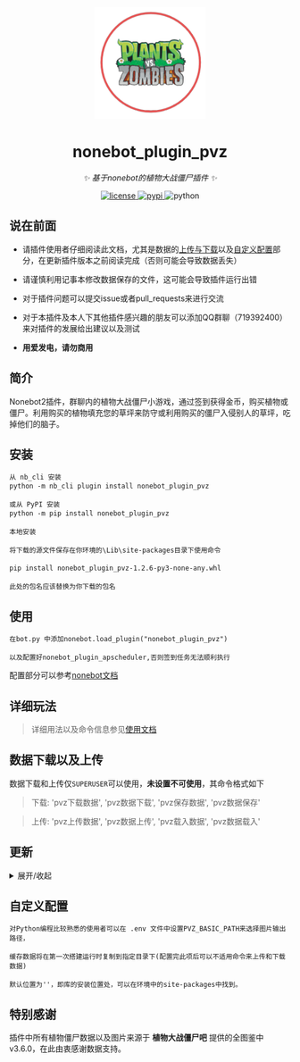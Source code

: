 <!-- markdownlint-disable MD033 MD041 -->
<p align="center">
  <img src="https://github.com/longchengguxiao/nonebot_plugin_pvz/blob/master/logo/nonebot_plugin_pvz_logo.png" width="200" height="200" alt="nonebot_plugin_pvz">
</p>
<div align="center">

# nonebot_plugin_pvz

<!-- prettier-ignore-start -->
<!-- markdownlint-disable-next-line MD036 -->
_✨ 基于nonebot的植物大战僵尸插件 ✨_
<!-- prettier-ignore-end -->

</div>

<p align="center">
    <a href="https://github.com/longchengguxiao/nonebot_plugin_pvz/blob/main/LICENSE">
    <img src="https://img.shields.io/github/license/longchengguxiao/nonebot_plugin_pvz" alt="license">
    </a>
    <a href="https://pypi.python.org/pypi/nonebot_plugin_pvz">
    <img src="https://img.shields.io/pypi/v/nonebot_plugin_pvz" alt="pypi">
    </a>
    <img src="https://img.shields.io/badge/python-3.8+-blue" alt="python">
</p>

## 说在前面

+ 请插件使用者仔细阅读此文档，尤其是数据的[上传与下载](#数据下载以及上传必看)以及[自定义配置](#自定义配置)部分，在更新插件版本之前阅读完成（否则可能会导致数据丢失）

+ 请谨慎利用记事本修改数据保存的文件，这可能会导致插件运行出错

+ 对于插件问题可以提交issue或者pull_requests来进行交流

+ 对于本插件及本人下其他插件感兴趣的朋友可以添加QQ群聊（719392400）来对插件的发展给出建议以及测试

+ **用爱发电，请勿商用**

## 简介

Nonebot2插件，群聊内的植物大战僵尸小游戏，通过签到获得金币，购买植物或僵尸。利用购买的植物填充您的草坪来防守或利用购买的僵尸入侵别人的草坪，吃掉他们的脑子。

## 安装

```buildoutcfg
从 nb_cli 安装
python -m nb_cli plugin install nonebot_plugin_pvz

或从 PyPI 安装
python -m pip install nonebot_plugin_pvz

本地安装

将下载的源文件保存在你环境的\Lib\site-packages目录下使用命令

pip install nonebot_plugin_pvz-1.2.6-py3-none-any.whl 

此处的包名应该替换为你下载的包名
```

## 使用

```buildoutcfg
在bot.py 中添加nonebot.load_plugin("nonebot_plugin_pvz")

以及配置好nonebot_plugin_apscheduler,否则签到任务无法顺利执行
```
配置部分可以参考[nonebot文档](https://v2.nonebot.dev/docs/advanced/scheduler)

## 详细玩法

> 详细用法以及命令信息参见[使用文档](https://longchengguxiao.github.io/plugindoc/#/nonebot_plugin_pvz/README)

## 数据下载以及上传

数据下载和上传仅`SUPERUSER`可以使用，**未设置不可使用**，其命令格式如下

> 下载: 'pvz下载数据', 'pvz数据下载', 'pvz保存数据', 'pvz数据保存'

> 上传: 'pvz上传数据', 'pvz数据上传', 'pvz载入数据', 'pvz数据载入'

## 更新

<details>
<summary>展开/收起</summary>

### v1.3.6

+ 2023/02/03 修复僵尸人机训练炼狱中的植物名称问题

+ 2023/02/02 修复在入侵和僵尸人机训练中时选择多个僵尸（>3）的仍能通过的问题

### v1.3.4

+ 2023/02/02 修复对于新用户（即不存在本地数据）无法正常启动初始化的问题

+ 2023/02/02 修复部分文字描述

+ 2023/02/02 调整入侵命令的结构，当输入僵尸队伍错误时会继续会话，请求重新输入(如果放弃请回复"算了"或"取消")

### v1.3.2

+ 2023/02/01 新增两路草坪，在入侵时随机选择一路，增加可玩性和趣味性

+ 2023/02/01 新增过场文字，让你在等待战斗结果的过程中不再无聊（新增过场文字的接口在后续版本中放出）

+ 2023/02/01 新增天气系统，不同的天气会有对植物和僵尸的不同的效果，每块草坪的天气会在每天进行重置

+ 2023/02/01 修改放置命令，放置植物为空时，则认为是移除植物

+ 2023/02/01 修改植物评级的规则，取三路草坪最高级

+ 2023/02/01 修改签到阳光为在50-150范围内随机，而非固定的100

+ 2023/02/01 修改部分僵尸强度，使得即使在后期，僵尸也与植物有一战之力(预计在完善多个僵尸同时出发后调回)

+ 2023/02/01 移除植物人机训练，因为和阵容评估重合度较高

+ 2023/02/01 未适配1.3.2版本的插件在本次更新后，给予用户补偿200阳光（让另外两路起码有植物可以放置）

+ 2023/01/31 推荐在.env中修改配置文件提供储存路径，这样可以避免使用命令上传和下载数据，避免由于疏忽造成的数据丢失

### v1.2.6

+ 2023/01/31 合并转发优化，优化代码结构

+ 2023/01/31 新增植物阵容评级功能，并且能够在当前所有用户中给出阵容强度排名

+ 2023/01/31 未配适1.2.6以上版本的lawn.txt文件将会自动更新

### v1.2.3

+ 2023/01/28 添加购买限制，每种植物至多购买6个,僵尸至多购买3个

+ 2023/01/28 修复已知反馈问题

### v1.2.2

+ 2023/01/28 修复背包中多个同种植物只能放置一个在草坪上的问题

### v1.2.1

+ 2023/01/27 修改入侵部分的逻辑
  
+ 修复跳跳僵尸的漏洞
    + 修复跳跳僵尸起跳过程中无法受到伤害的问题
    + 修复跳跳僵尸在起跳时无法被高坚果挡下的问题
    + 修复跳跳僵尸起跳过程中生成图片错误的问题
    
+ 2023/01/27 完善配置路径功能，会在插件启动时将文件复制到指定目录

### v1.2.0

+ 2023/01/26 增加数据上传和下载功能，完善帮助

### v1.1.9

+ 2023/01/26 修复同一个植物可以被多次放在草坪上的问题。

### v1.1.6

+ 2023/01/25 解决植物人机训练中keyerror错误，更新文档，添加命令详解

### v1.1.5

+ 2023/01/24 解决由于未在草坪上放置植物而进行植物人机训练时出现的错误

### v1.1.3

+ 2023/01/24 解决由于版本更迭后的state字段类别不是储存数据类别的问题

+ 2023/01/24 解决入侵命令中的log产生WindowPath不能被JSON解析的问题

+ 2023/01/24 优化战斗部分，基于图鉴数据细致战斗。经测试"豌豆射手 vs 铁桶僵尸", "豌豆射手 豌豆射手 vs 铁桶僵尸"，"豌豆射手 豌豆射手 坚果墙 vs 铁桶僵尸"均在游戏战斗结果范围内，优化效果良好。

### v1.1.2 

+ 2023/01/24 字体维护以及event内字段摘取更新

### v1.1.1

+ 2023/01/23 增加签到以及定时器来维护签到

### v1.1.0

+ 2023/01/23 修改错误，补全代码，更换英文，可以正常使用

### v1.0.0

+ 2023/01/22 由nonebot2版本2.0.0a16更新配适到2.0.0rc3，并对代码进行了进一步修饰完善

### v0.9.0

+ 2022/06/14 添加僵尸人机训练和植物人机训练模式

### v0.8.0

+ 2022/06/01 基础代码完成，功能接近完善

</details>

## 自定义配置

```buildoutcfg
对Python编程比较熟悉的使用者可以在 .env 文件中设置PVZ_BASIC_PATH来选择图片输出路径，

缓存数据将在第一次搭建运行时复制到指定目录下(配置完此项后可以不适用命令来上传和下载数据)

默认位置为''，即库的安装位置处，可以在环境中的site-packages中找到。

```

## 特别感谢

插件中所有植物僵尸数据以及图片来源于 **植物大战僵尸吧** 提供的全图鉴中v3.6.0，在此由衷感谢数据支持。
